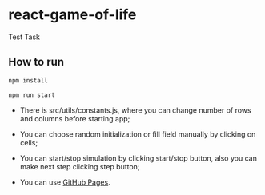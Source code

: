# react-game-of-life

Test Task

## How to run

```bash
npm install

npm run start
```

- There is src/utils/constants.js, where you can change number of rows and columns before starting app;

- You can choose random initialization or fill field manually by clicking on cells;

- You can start/stop simulation by clicking start/stop button, also you can make next step clicking step button;

- You can use [GitHub Pages](https://mrenline.github.io/game-of-life-react/).
